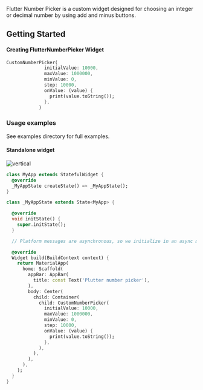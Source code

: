 

Flutter Number Picker is a custom widget designed for choosing an integer or decimal number by using add and minus buttons.


## Getting Started
#### Creating FlutterNumberPicker Widget

```dart
CustomNumberPicker(
              initialValue: 10000,
              maxValue: 1000000,
              minValue: 0,
              step: 10000,
              onValue: (value) {
                print(value.toString());
              },
            )
```
### Usage examples
See examples directory for full examples.

#### Standalone widget
![vertical](https://raw.githubusercontent.com/MarcinusX/NumberPicker/master/example/screenshots/gif_widget.gif)
```dart
class MyApp extends StatefulWidget {
  @override
  _MyAppState createState() => _MyAppState();
}

class _MyAppState extends State<MyApp> {

  @override
  void initState() {
    super.initState();
  }

  // Platform messages are asynchronous, so we initialize in an async method.

  @override
  Widget build(BuildContext context) {
    return MaterialApp(
      home: Scaffold(
        appBar: AppBar(
          title: const Text('Plutter number picker'),
        ),
        body: Center(
          child: Container(
            child: CustomNumberPicker(
              initialValue: 10000,
              maxValue: 1000000,
              minValue: 0,
              step: 10000,
              onValue: (value) {
                print(value.toString());
              },
            ),
          ),
        ),
      ),
    );
  }
}


```


